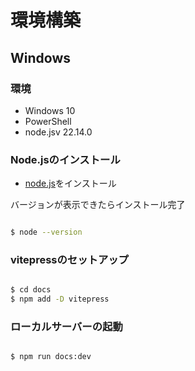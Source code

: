 # 環境構築

## Windows

### 環境
- Windows 10
- PowerShell
- node.jsv 22.14.0


### Node.jsのインストール
- [node.js](https://nodejs.org/ja)をインストール

バージョンが表示できたらインストール完了
```bash

$ node --version

```

### vitepressのセットアップ

```bash

$ cd docs
$ npm add -D vitepress

 ```

### ローカルサーバーの起動

```bash

$ npm run docs:dev 

```
